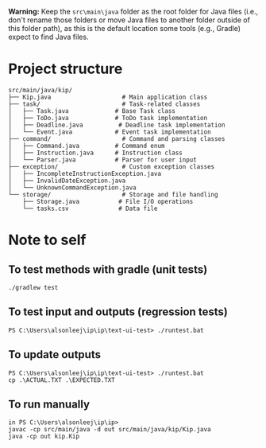 
**Warning:** Keep the `src\main\java` folder as the root folder for Java files (i.e., don't rename those folders or move Java files to another folder outside of this folder path), as this is the default location some tools (e.g., Gradle) expect to find Java files.

# Project structure
```
src/main/java/kip/
├── Kip.java                    # Main application class
├── task/                       # Task-related classes
│   ├── Task.java             # Base Task class
│   ├── ToDo.java             # ToDo task implementation
│   ├── Deadline.java          # Deadline task implementation
│   └── Event.java            # Event task implementation
├── command/                    # Command and parsing classes
│   ├── Command.java          # Command enum
│   ├── Instruction.java      # Instruction class
│   └── Parser.java           # Parser for user input
├── exception/                  # Custom exception classes
│   ├── IncompleteInstructionException.java
│   ├── InvalidDateException.java
│   └── UnknownCommandException.java
└── storage/                    # Storage and file handling
    ├── Storage.java           # File I/O operations
    └── tasks.csv              # Data file
```

# Note to self

## To test methods with gradle (unit tests)
```
./gradlew test
```

## To test input and outputs (regression tests)
```
PS C:\Users\alsonleej\ip\ip\text-ui-test> ./runtest.bat
```

## To update outputs
```
PS C:\Users\alsonleej\ip\ip\text-ui-test> ./runtest.bat
cp .\ACTUAL.TXT .\EXPECTED.TXT
```

## To run manually
```
in PS C:\Users\alsonleej\ip\ip>
javac -cp src/main/java -d out src/main/java/kip/Kip.java
java -cp out kip.Kip
```
